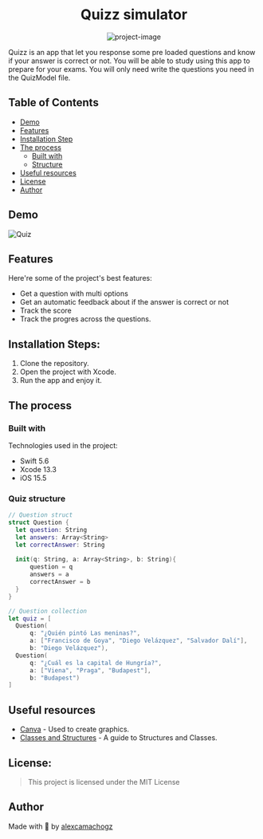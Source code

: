 <h1 align="center" id="title">Quizz simulator</h1>

<p align="center"><img src="https://socialify.git.ci/alexcamachogz/quizz-multioption/image?language=1&amp;name=1&amp;owner=1&amp;pattern=Solid&amp;theme=Dark" alt="project-image"></p>

<p id="description">Quizz is an app that let you response some pre loaded questions and know if your answer is correct or not. You will be able to study using this app to prepare for your exams. You will only need write the questions you need in the QuizModel file.</p>

## Table of Contents

- [Demo](#demo)
- [Features](#features)
- [Installation Step](#installation-steps)
- [The process](#the-process)
  - [Built with](#built-with)
  - [Structure](#quiz-structure)
- [Useful resources](#useful-resources)
- [License](#license)
- [Author](#author)

## Demo

![Quiz](https://media.giphy.com/media/pwVeGTcr39AErOnBOU/giphy.gif)
  
## Features

Here're some of the project's best features:

*   Get a question with multi options
*   Get an automatic feedback about if the answer is correct or not
*   Track the score
*   Track the progres across the questions.

## Installation Steps:

1. Clone the repository.
2. Open the project with Xcode.
3. Run the app and enjoy it.

## The process 
### Built with

Technologies used in the project:

*   Swift 5.6
*   Xcode 13.3
*   iOS 15.5

### Quiz structure

``` Swift
// Question struct
struct Question {
  let question: String
  let answers: Array<String>
  let correctAnswer: String
  
  init(q: String, a: Array<String>, b: String){
      question = q
      answers = a
      correctAnswer = b
  }
}
```

``` Swift
// Question collection
let quiz = [
  Question(
      q: "¿Quién pintó Las meninas?",
      a: ["Francisco de Goya", "Diego Velázquez", "Salvador Dalí"],
      b: "Diego Velázquez"),
  Question(
      q: "¿Cuál es la capital de Hungría?",
      a: ["Viena", "Praga", "Budapest"],
      b: "Budapest")
]
```

## Useful resources

* [Canva](https://www.canva.com) - Used to create graphics.
* [Classes and Structures](https://docs.swift.org/swift-book/LanguageGuide/ClassesAndStructures.html) - A guide to Structures and Classes.

## License:

> This project is licensed under the MIT License

## Author

Made with 💜 by [alexcamachogz](https://twitter.com/alexcamachogz)
